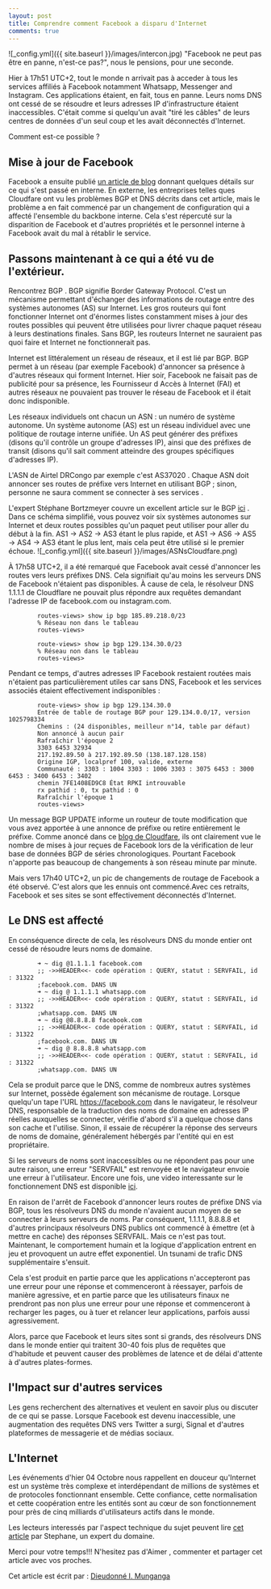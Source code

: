 ```yaml
---
layout: post
title: Comprendre comment Facebook a disparu d'Internet
comments: true
---
```

![_config.yml]({{ site.baseurl }}/images/intercon.jpg)
"Facebook ne peut pas être en panne, n'est-ce pas?", nous le pensions, pour une seconde.

Hier à 17h51 UTC+2, tout le monde n arrivait pas à acceder à tous les services affiliés à Facebook notamment Whatsapp, Messenger and Instagram. Ces applications étaient, en fait, tous en panne. 
Leurs noms DNS ont cessé de se résoudre et leurs adresses IP d'infrastructure étaient inaccessibles. C'était comme si quelqu'un avait "tiré les câbles" de leurs centres de données d'un seul coup et les avait déconnectés d'Internet.

Comment est-ce possible ?

## Mise à jour de Facebook
Facebook a ensuite publié [un article de blog](https://engineering.fb.com/2021/10/04/networking-traffic/outage/) donnant quelques détails sur ce qui s'est passé en interne. 
En externe, les entreprises telles ques Cloudfare ont vu les problèmes BGP et DNS décrits dans cet article, mais le problème a en fait commencé par un changement de configuration qui a affecté l'ensemble du backbone interne.
Cela s'est répercuté sur la disparition de Facebook et d'autres propriétés et le personnel interne à Facebook avait du mal à rétablir le service.

## Passons maintenant à ce qui a été vu de l'extérieur.

Rencontrez BGP . BGP signifie Border Gateway Protocol. C'est un mécanisme permettant d'échanger des informations de routage entre des systèmes autonomes (AS) sur Internet. Les gros routeurs qui font fonctionner Internet ont d'énormes listes constamment mises à jour des routes possibles qui peuvent être utilisées pour livrer chaque paquet réseau à leurs destinations finales.
 Sans BGP, les routeurs Internet ne sauraient pas quoi faire et Internet ne fonctionnerait pas.

Internet est littéralement un réseau de réseaux, et il est lié par BGP. BGP permet à un réseau (par exemple Facebook) d'annoncer sa présence à d'autres réseaux qui forment Internet. 
Hier soir, Facebook ne faisait pas de publicité pour sa présence, les Fournisseur d Accès à Internet (FAI) et autres réseaux ne pouvaient pas trouver le réseau de Facebook 
et il était donc indisponible.

Les réseaux individuels ont chacun un ASN : un numéro de système autonome. Un système autonome (AS) est un réseau individuel 
avec une politique de routage interne unifiée. Un AS peut générer des préfixes (disons qu'il contrôle un groupe d'adresses IP), 
ainsi que des préfixes de transit (disons qu'il sait comment atteindre des groupes spécifiques d'adresses IP).

L'ASN de Airtel DRCongo par exemple c'est AS37020 . Chaque ASN doit annoncer ses routes de préfixe vers Internet en utilisant BGP ; 
sinon, personne ne saura comment se connecter à ses services .

L'expert Stéphane Bortzmeyer couvre un excellent article sur le BGP [ici](https://www.bortzmeyer.org/7454.html) .
Dans ce schéma simplifié, vous pouvez voir six systèmes autonomes sur Internet et deux routes possibles qu'un paquet peut utiliser pour aller du début à la fin. AS1 → AS2 → AS3 étant le plus rapide, et AS1 → AS6 → AS5 → AS4 → AS3 étant le plus lent, mais cela peut être utilisé si le premier échoue.
![_config.yml]({{ site.baseurl }}/images/ASNsCloudfare.png)


À 17h58 UTC+2, il a été remarqué que Facebook avait cessé d'annoncer les routes vers leurs préfixes DNS. Cela signifiait qu'au moins les serveurs DNS de Facebook n'étaient pas disponibles. 
À cause de cela, le résolveur DNS 1.1.1.1 de Cloudflare ne pouvait plus répondre aux requêtes demandant l'adresse IP de facebook.com ou instagram.com.


            routes-views> show ip bgp 185.89.218.0/23
            % Réseau non dans le tableau
            routes-views>

            route-views> show ip bgp 129.134.30.0/23
            % Réseau non dans le tableau
            routes-views>


Pendant ce temps, d'autres adresses IP Facebook restaient routées mais n'étaient pas particulièrement utiles car sans DNS, Facebook et les services associés étaient effectivement indisponibles :


            route-views> show ip bgp 129.134.30.0
            Entrée de table de routage BGP pour 129.134.0.0/17, version 1025798334
            Chemins : (24 disponibles, meilleur n°14, table par défaut)
            Non annoncé à aucun pair
            Rafraîchir l'époque 2
            3303 6453 32934
            217.192.89.50 à 217.192.89.50 (138.187.128.158)
            Origine IGP, localpref 100, valide, externe
            Communauté : 3303 : 1004 3303 : 1006 3303 : 3075 6453 : 3000 6453 : 3400 6453 : 3402
            chemin 7FE1408ED9C8 État RPKI introuvable
            rx pathid : 0, tx pathid : 0
            Rafraîchir l'époque 1
            routes-views> 

Un message BGP UPDATE informe un routeur de toute modification que vous avez apportée à une annonce de préfixe ou retire entièrement le préfixe. Comme anoncé dans ce [blog de Cloudfare](https://blog.cloudflare.com/october-2021-facebook-outage/), ils ont clairement vue le nombre de mises à jour reçues de Facebook lors de la vérification de leur base de données BGP de séries chronologiques.
 Pourtant Facebook n'apporte pas beaucoup de changements à son réseau minute par minute.

Mais vers 17h40 UTC+2, un pic de changements de routage de Facebook a été observé. C'est alors que les ennuis ont commencé.Avec ces retraits, Facebook et ses sites se sont effectivement déconnectés d'Internet.

## Le DNS est affecté
En conséquence directe de cela, les résolveurs DNS du monde entier ont cessé de résoudre leurs noms de domaine.

            ➜ ~ dig @1.1.1.1 facebook.com
            ;; ->>HEADER<<- code opération : QUERY, statut : SERVFAIL, id : 31322
            ;facebook.com. DANS UN
            ➜ ~ dig @ 1.1.1.1 whatsapp.com
            ;; ->>HEADER<<- code opération : QUERY, statut : SERVFAIL, id : 31322
            ;whatsapp.com. DANS UN
            ➜ ~ dig @8.8.8.8 facebook.com
            ;; ->>HEADER<<- code opération : QUERY, statut : SERVFAIL, id : 31322
            ;facebook.com. DANS UN
            ➜ ~ dig @ 8.8.8.8 whatsapp.com
            ;; ->>HEADER<<- code opération : QUERY, statut : SERVFAIL, id : 31322
            ;whatsapp.com. DANS UN


Cela se produit parce que le DNS, comme de nombreux autres systèmes sur Internet, possède également son mécanisme de routage.
 Lorsque quelqu'un tape l'URL https://facebook.com dans le navigateur, le résolveur DNS, responsable de la traduction des noms de domaine en adresses IP réelles auxquelles se connecter, 
 vérifie d'abord s'il a quelque chose dans son cache et l'utilise. 
 Sinon, il essaie de récupérer la réponse des serveurs de noms de domaine, généralement hébergés par l'entité qui en est propriétaire.

Si les serveurs de noms sont inaccessibles ou ne répondent pas pour une autre raison, une erreur "SERVFAIL" est renvoyée et le navigateur envoie une erreur à l'utilisateur.
Encore une fois, une video interessante sur le fonctionnement DNS est disponible [ici](https://youtu.be/QHVK666TFUI).

En raison de l'arrêt de Facebook d'annoncer leurs routes de préfixe DNS via BGP, tous les résolveurs DNS du monde n'avaient aucun moyen de se connecter à leurs serveurs de noms. 
Par conséquent, 1.1.1.1, 8.8.8.8 et d'autres principaux résolveurs DNS publics ont commencé à émettre (et à mettre en cache) des réponses SERVFAIL.
Mais ce n'est pas tout. Maintenant, le comportement humain et la logique d'application entrent en jeu et provoquent un autre effet exponentiel. Un tsunami de trafic DNS supplémentaire s'ensuit.

Cela s'est produit en partie parce que les applications n'accepteront pas une erreur pour une réponse et commenceront à réessayer, parfois de manière agressive, et en partie parce que les utilisateurs finaux ne prendront pas non plus une erreur pour une réponse et commenceront à recharger les pages, ou à tuer et relancer leur applications, parfois aussi agressivement.

Alors, parce que Facebook et leurs sites sont si grands, des résolveurs DNS dans le monde entier qui traitent 30-40 fois plus de requêtes que d'habitude et peuvent causer des problèmes de latence et de délai d'attente à d'autres plates-formes.

## l'Impact sur d'autres services
Les gens recherchent des alternatives et veulent en savoir plus ou discuter de ce qui se passe.
 Lorsque Facebook est devenu inaccessible, une augmentation des requêtes DNS vers Twitter a surgi, Signal et d'autres plateformes de messagerie et de médias sociaux.

## L'Internet
Les événements d'hier 04 Octobre nous rappellent en douceur qu'Internet est un système très complexe et interdépendant de millions de systèmes et de protocoles fonctionnant ensemble. 
Cette confiance, cette normalisation et cette coopération entre les entités sont au cœur de son fonctionnement pour près de cinq milliards d'utilisateurs actifs dans le monde.

Les lecteurs interessés par l'aspect technique du sujet peuvent lire [cet article](https://www.bortzmeyer.org/facebook-octobre-2021.html) par Stephane, un expert du domaine. 































Merci pour votre temps!!!
N'hesitez pas d'Aimer , commenter et partager cet article avec vos proches.

Cet article est écrit par : [Dieudonné I. Munganga](https://monsieurpapa.github.io/about/)
